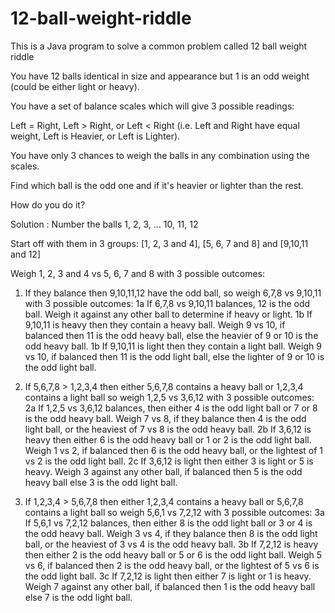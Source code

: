 # 12-ball-weight-riddle
This is a Java program to solve a common problem called 12 ball weight riddle

You have 12 balls identical in size and appearance but 1 is an odd weight (could be either light or heavy).

You have a set of balance scales which will give 3 possible readings:

Left = Right,
Left > Right, or
Left < Right
(i.e. Left and Right have equal weight, Left is Heavier, or Left is Lighter).

You have only 3 chances to weigh the balls in any combination using the scales.

Find which ball is the odd one and if it's heavier or lighter than the rest.

How do you do it?

Solution :
Number the balls 1, 2, 3, ... 10, 11, 12

Start off with them in 3 groups: [1, 2, 3 and 4], [5, 6, 7 and 8] and [9,10,11 and 12]

Weigh 1, 2, 3 and 4 vs 5, 6, 7 and 8 with 3 possible outcomes:


1. If they balance then 9,10,11,12 have the odd ball, so weigh 6,7,8 vs 9,10,11 with 3 possible outcomes:
 	1a	If 6,7,8 vs 9,10,11 balances, 12 is the odd ball. Weigh it against any other ball to determine if heavy or light.
 	1b	If 9,10,11 is heavy then they contain a heavy ball. Weigh 9 vs 10, if balanced then 11 is the odd heavy ball, else the heavier of 9 or 10 is the odd heavy ball.
 	1b	If 9,10,11 is light then they contain a light ball. Weigh 9 vs 10, if balanced then 11 is the odd light ball, else the lighter of 9 or 10 is the odd light ball.
 	 	 
2. If 5,6,7,8 > 1,2,3,4 then either 5,6,7,8 contains a heavy ball or 1,2,3,4 contains a light ball so weigh 1,2,5 vs 3,6,12 with 3 possible outcomes:
 	2a	If 1,2,5 vs 3,6,12 balances, then either 4 is the odd light ball or 7 or 8 is the odd heavy ball. Weigh 7 vs 8, if they balance then 4 is the odd light ball, or the heaviest of 7 vs 8 is the odd heavy ball.
 	2b	If 3,6,12 is heavy then either 6 is the odd heavy ball or 1 or 2 is the odd light ball. Weigh 1 vs 2, if balanced then 6 is the odd heavy ball, or the lightest of 1 vs 2 is the odd light ball.
 	2c	If 3,6,12 is light then either 3 is light or 5 is heavy. Weigh 3 against any other ball, if balanced then 5 is the odd heavy ball else 3 is the odd light ball.
 	 	 
3. If 1,2,3,4 > 5,6,7,8 then either 1,2,3,4 contains a heavy ball or 5,6,7,8 contains a light ball so weigh 5,6,1 vs 7,2,12 with 3 possible outcomes:
 	3a	If 5,6,1 vs 7,2,12 balances, then either 8 is the odd light ball or 3 or 4 is the odd heavy ball. Weigh 3 vs 4, if they balance then 8 is the odd light ball, or the heaviest of 3 vs 4 is the odd heavy ball.
 	3b	If 7,2,12 is heavy then either 2 is the odd heavy ball or 5 or 6 is the odd light ball. Weigh 5 vs 6, if balanced then 2 is the odd heavy ball, or the lightest of 5 vs 6 is the odd light ball.
 	3c	If 7,2,12 is light then either 7 is light or 1 is heavy. Weigh 7 against any other ball, if balanced then 1 is the odd heavy ball else 7 is the odd light ball.
